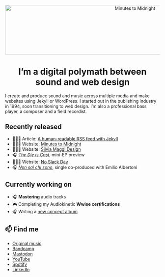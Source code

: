 <div align="center">
  <img src="https://github.com/minutes2midnight/minutes2midnight/blob/main/m2m-brand.jpg" width="830" height="161" alt="Minutes to Midnight" />
</div>

<h1 align="center">I’m a digital polymath between sound and web design</h1>

I create and produce sound and music across multiple media and make  websites using Jekyll or WordPress. I started out in the publishing  industry in 1994, soon transitioning to web design. I’m also a  professional bass player, a composer and a field recordist.

## Recently released

- 👨🏻‍💻 Article: [A human-readable RSS feed with Jekyll](https://minutestomidnight.co.uk/blog/build-a-human-readable-rss-with-jekyll/)
- 👨🏻‍💻 Website: [Minutes to Midnight](https://minutestomidnight.co.uk)
- 👨🏻‍💻 Website: [Silvia Maggi Design](https://silviamaggidesign.com)
- 🎧 [*The Die is Cast*](https://music.minutestomidnight.co.uk/album/the-die-is-cast-ep-preview), mini-EP preview
- 👨🏻‍💻 Website: [No Slack Day](https://noslackday.org)
- 🎧 [*Non sai chi sono*](https://music.minutestomidnight.co.uk/track/non-sai-chi-sono-remix), single co-produced with Emilio Albertoni

## Currently working on

- 🎧 **Mastering** audio tracks
- 🎮 Completing my Audiokinetic **Wwise certifications**
- 🎧 Writing a [new concept album](https://music.minutestomidnight.co.uk)

## 📫 Find me

- [Original music](https://minutestomidnight.co.uk)
- [Bandcamp](https://minutestomidnight.bandcamp.com/)
- [Mastodon](https://indieweb.social/web/@m2m)
- [YouTube](https://www.youtube.com/@m2m)
- [Spotify](https://open.spotify.com/artist/250igOmtd9HCpGyXDWUcl9?si=d9t8bLC2QfG8iT1R3y9CAw)
- [LinkedIn](https://uk.linkedin.com/in/simonesilvestroni/)
